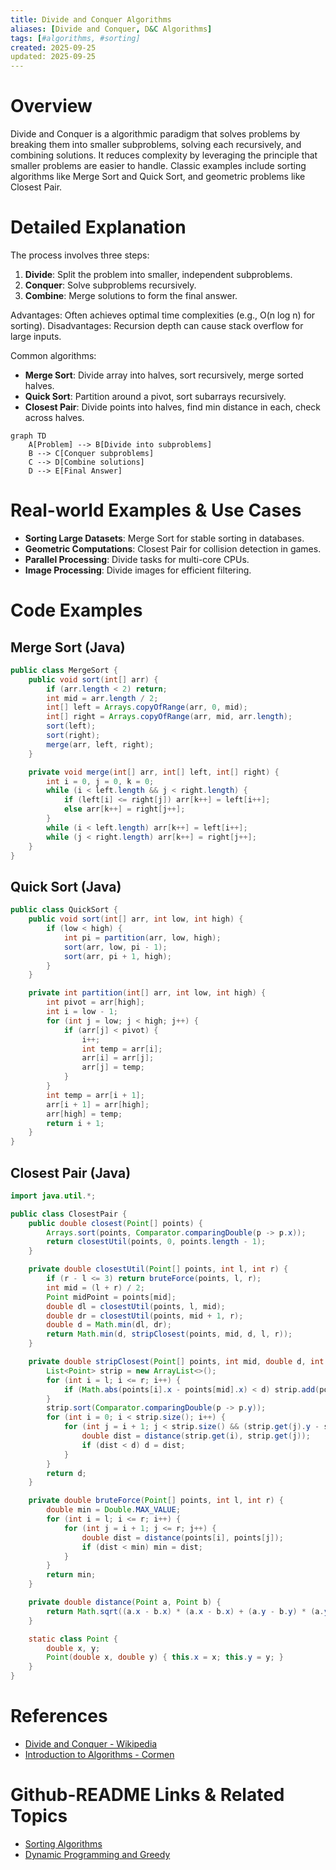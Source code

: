 ```yaml
---
title: Divide and Conquer Algorithms
aliases: [Divide and Conquer, D&C Algorithms]
tags: [#algorithms, #sorting]
created: 2025-09-25
updated: 2025-09-25
---
```


# Overview

Divide and Conquer is a algorithmic paradigm that solves problems by breaking them into smaller subproblems, solving each recursively, and combining solutions. It reduces complexity by leveraging the principle that smaller problems are easier to handle. Classic examples include sorting algorithms like Merge Sort and Quick Sort, and geometric problems like Closest Pair.

# Detailed Explanation

The process involves three steps:
1. **Divide**: Split the problem into smaller, independent subproblems.
2. **Conquer**: Solve subproblems recursively.
3. **Combine**: Merge solutions to form the final answer.

Advantages: Often achieves optimal time complexities (e.g., O(n log n) for sorting).
Disadvantages: Recursion depth can cause stack overflow for large inputs.

Common algorithms:
- **Merge Sort**: Divide array into halves, sort recursively, merge sorted halves.
- **Quick Sort**: Partition around a pivot, sort subarrays recursively.
- **Closest Pair**: Divide points into halves, find min distance in each, check across halves.

```mermaid
graph TD
    A[Problem] --> B[Divide into subproblems]
    B --> C[Conquer subproblems]
    C --> D[Combine solutions]
    D --> E[Final Answer]
```

# Real-world Examples & Use Cases

- **Sorting Large Datasets**: Merge Sort for stable sorting in databases.
- **Geometric Computations**: Closest Pair for collision detection in games.
- **Parallel Processing**: Divide tasks for multi-core CPUs.
- **Image Processing**: Divide images for efficient filtering.

# Code Examples

## Merge Sort (Java)

```java
public class MergeSort {
    public void sort(int[] arr) {
        if (arr.length < 2) return;
        int mid = arr.length / 2;
        int[] left = Arrays.copyOfRange(arr, 0, mid);
        int[] right = Arrays.copyOfRange(arr, mid, arr.length);
        sort(left);
        sort(right);
        merge(arr, left, right);
    }

    private void merge(int[] arr, int[] left, int[] right) {
        int i = 0, j = 0, k = 0;
        while (i < left.length && j < right.length) {
            if (left[i] <= right[j]) arr[k++] = left[i++];
            else arr[k++] = right[j++];
        }
        while (i < left.length) arr[k++] = left[i++];
        while (j < right.length) arr[k++] = right[j++];
    }
}
```

## Quick Sort (Java)

```java
public class QuickSort {
    public void sort(int[] arr, int low, int high) {
        if (low < high) {
            int pi = partition(arr, low, high);
            sort(arr, low, pi - 1);
            sort(arr, pi + 1, high);
        }
    }

    private int partition(int[] arr, int low, int high) {
        int pivot = arr[high];
        int i = low - 1;
        for (int j = low; j < high; j++) {
            if (arr[j] < pivot) {
                i++;
                int temp = arr[i];
                arr[i] = arr[j];
                arr[j] = temp;
            }
        }
        int temp = arr[i + 1];
        arr[i + 1] = arr[high];
        arr[high] = temp;
        return i + 1;
    }
}
```

## Closest Pair (Java)

```java
import java.util.*;

public class ClosestPair {
    public double closest(Point[] points) {
        Arrays.sort(points, Comparator.comparingDouble(p -> p.x));
        return closestUtil(points, 0, points.length - 1);
    }

    private double closestUtil(Point[] points, int l, int r) {
        if (r - l <= 3) return bruteForce(points, l, r);
        int mid = (l + r) / 2;
        Point midPoint = points[mid];
        double dl = closestUtil(points, l, mid);
        double dr = closestUtil(points, mid + 1, r);
        double d = Math.min(dl, dr);
        return Math.min(d, stripClosest(points, mid, d, l, r));
    }

    private double stripClosest(Point[] points, int mid, double d, int l, int r) {
        List<Point> strip = new ArrayList<>();
        for (int i = l; i <= r; i++) {
            if (Math.abs(points[i].x - points[mid].x) < d) strip.add(points[i]);
        }
        strip.sort(Comparator.comparingDouble(p -> p.y));
        for (int i = 0; i < strip.size(); i++) {
            for (int j = i + 1; j < strip.size() && (strip.get(j).y - strip.get(i).y) < d; j++) {
                double dist = distance(strip.get(i), strip.get(j));
                if (dist < d) d = dist;
            }
        }
        return d;
    }

    private double bruteForce(Point[] points, int l, int r) {
        double min = Double.MAX_VALUE;
        for (int i = l; i <= r; i++) {
            for (int j = i + 1; j <= r; j++) {
                double dist = distance(points[i], points[j]);
                if (dist < min) min = dist;
            }
        }
        return min;
    }

    private double distance(Point a, Point b) {
        return Math.sqrt((a.x - b.x) * (a.x - b.x) + (a.y - b.y) * (a.y - b.y));
    }

    static class Point {
        double x, y;
        Point(double x, double y) { this.x = x; this.y = y; }
    }
}
```

# References

- [Divide and Conquer - Wikipedia](https://en.wikipedia.org/wiki/Divide-and-conquer_algorithm)
- [Introduction to Algorithms - Cormen](https://mitpress.mit.edu/9780262033848/introduction-to-algorithms/)

# Github-README Links & Related Topics

- [Sorting Algorithms](../sorting-algorithms/README.md)
- [Dynamic Programming and Greedy](../dynamic-programming-and-greedy/README.md)